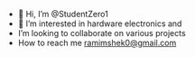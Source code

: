 - 👋 Hi, I’m @StudentZero1
- 👀 I’m interested in hardware electronics and 
- I’m looking to collaborate on various projects
- How to reach me ramimshek0@gmail.com


